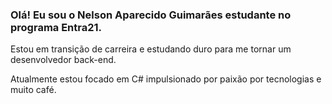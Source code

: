 <h3>Olá! Eu sou o Nelson Aparecido Guimarães estudante no programa Entra21.</h3>
<p>Estou em transição de carreira e estudando duro para me tornar um desenvolvedor back-end. </p>
<p>Atualmente estou focado em C# impulsionado por paixão por tecnologias e muito café.</p>
